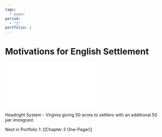 ```yaml
---
tags:
  - paper
period:
  - "1"
portfolio: 1
---
```

# Motivations for English Settlement
![Motivations for English Settlement.pdf](Portfolio%20Files/Motivations%20for%20English%20Settlement.pdf)

Headright System - Virginia giving 50 acres to settlers with an additional 50 per immigrant.

Next in Portfolio 1: [[Chapter 3 One-Pager]]